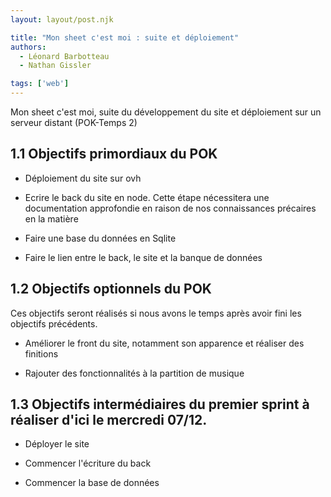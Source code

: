 ```yaml
---
layout: layout/post.njk

title: "Mon sheet c'est moi : suite et déploiement"
authors:
  - Léonard Barbotteau
  - Nathan Gissler

tags: ['web']
---
```


<!-- début résumé -->

Mon sheet c'est moi, suite du développement du site et déploiement sur un serveur distant (POK-Temps 2)

<!-- fin résumé -->

## 1.1 Objectifs primordiaux du POK

- Déploiement du site sur ovh

- Ecrire le back du site en node. Cette étape nécessitera une documentation approfondie en raison de nos connaissances précaires en la matière

- Faire une base du données en Sqlite

- Faire le lien entre le back, le site et la banque de données

## 1.2 Objectifs optionnels du POK

Ces objectifs seront réalisés si nous avons le temps après avoir fini les objectifs précédents. 

- Améliorer le front du site, notamment son apparence et réaliser des finitions

- Rajouter des fonctionnalités à la partition de musique

## 1.3 Objectifs intermédiaires du premier sprint à réaliser d'ici le mercredi 07/12.

- Déployer le site

- Commencer l'écriture du back

- Commencer la base de données